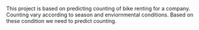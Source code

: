 
This project is based on predicting counting of bike renting for a company. Counting vary according to season and enviornmental conditions. Based on these condition we need to predict counting.


